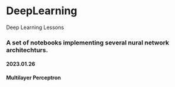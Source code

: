 # DeepLearning
Deep Learning Lessons


### A set of notebooks implementing several nural network architechturs.

#### 2023.01.26
  #### Multilayer Perceptron
